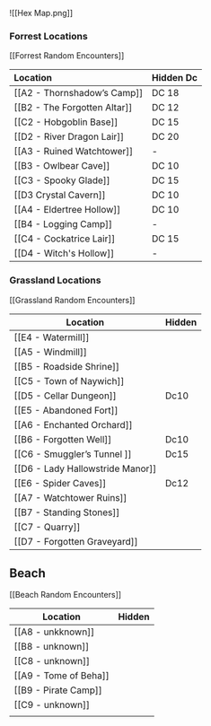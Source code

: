 ![[Hex Map.png]]

### Forrest Locations
[[Forrest Random Encounters]]

| Location                     | Hidden Dc |
| :--------------------------- | :-------- |
| [[A2 - Thornshadow’s Camp]]  | DC 18     |
| [[B2 - The Forgotten Altar]] | DC 12     |
| [[C2 - Hobgoblin Base]]      | DC 15     |
| [[D2 - River Dragon Lair]]   | DC 20     |
| [[A3 - Ruined Watchtower]]   | -         |
| [[B3 - Owlbear Cave]]        | DC 10     |
| [[C3 - Spooky Glade]]        | DC 15     |
| [[D3 Crystal Cavern]]        | DC 10     |
| [[A4 - Eldertree Hollow]]    | DC 10     |
| [[B4 - Logging Camp]]        | -         |
| [[C4 - Cockatrice Lair]]     | DC 15     |
| [[D4 - Witch's Hollow]]      | -         |
### Grassland Locations
[[Grassland Random Encounters]]

| Location                         | Hidden |
| -------------------------------- | ------ |
| [[E4 - Watermill]]               |        |
| [[A5 - Windmill]]                |        |
| [[B5 - Roadside Shrine]]         |        |
| [[C5 - Town of Naywich]]         |        |
| [[D5 - Cellar Dungeon]]          | Dc10   |
| [[E5 - Abandoned Fort]]          |        |
| [[A6 - Enchanted Orchard]]       |        |
| [[B6 - Forgotten Well]]          | Dc10   |
| [[C6 - Smuggler’s Tunnel ]]      | Dc15   |
| [[D6 - Lady Hallowstride Manor]] |        |
| [[E6 - Spider Caves]]            | Dc12   |
| [[A7 - Watchtower Ruins]]        |        |
| [[B7 - Standing Stones]]         |        |
| [[C7 - Quarry]]                  |        |
| [[D7 - Forgotten Graveyard]]     |        |
## Beach 
[[Beach Random Encounters]]

| Location              | Hidden |
| --------------------- | ------ |
| [[A8 - unkknown]]     |        |
| [[B8 - unknown]]      |        |
| [[C8 - unknown]]      |        |
| [[A9 - Tome of Beha]] |        |
| [[B9 - Pirate Camp]]  |        |
| [[C9 - unknown]]      |        |
|                       |        |
